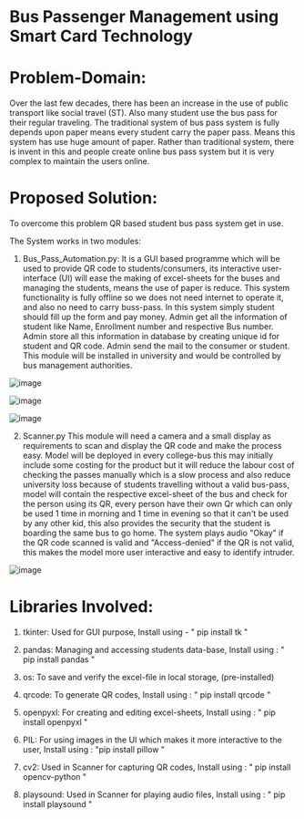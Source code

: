 # Bus Passenger Management using Smart Card Technology

# Problem-Domain:
Over the last few decades, there has been an increase in the use of public transport like social travel (ST). Also many student use the bus pass for their regular traveling. The traditional system of bus pass system is fully depends upon paper means every student carry the paper pass. Means this system has use huge amount of paper. Rather than traditional system, there is invent in this and people create online bus pass system but it is very complex to maintain the users online.

# Proposed Solution:
To overcome this problem QR based student bus pass system get in use.

The System works in two modules:

1. Bus_Pass_Automation.py:
It is a GUI based programme which will be used to provide QR code to students/consumers, its interactive user-interface (UI) will ease the making of excel-sheets for the buses and managing the students, means the use of paper is reduce. This system functionality is fully offline so we does not need internet to operate it, and also no need to carry buss-pass. In this system simply student should fill up the form and pay money. Admin get all the information of student like Name, Enrollment number and respective Bus number. Admin store all this information in database by creating unique id for student and QR code. Admin send the mail to the consumer or student. This module will be installed in university and would be controlled by bus management authorities.

![image](https://user-images.githubusercontent.com/76219349/216086790-afd490dd-6c4a-4fec-ae3f-8641c6e13a38.png)

![image](https://user-images.githubusercontent.com/76219349/216101991-84be243e-e121-4c88-aa6a-73b9a94ec1a5.png)

![image](https://user-images.githubusercontent.com/76219349/216091126-350acf8c-b302-49ff-9db7-3477003c38aa.png)

2. Scanner.py
This module will need a camera and a small display as requirements to scan and display the QR code and make the process easy. Model will be deployed in every college-bus this may initially include some costing for the product but it will reduce the labour cost of checking the passes manually which is a slow process and also reduce university loss because of students travelling without a valid bus-pass, model will contain the respective excel-sheet of the bus and check for the person using its QR, every person have their own Qr which can only be used 1 time in morning and 1 time in evening so that it can't be used by any other kid, this also provides the security that the student is boarding the same bus to go home. The system plays audio "Okay" if the QR code scanned is valid and "Access-denied" if the QR is not valid, this makes the model more user interactive and easy to identify intruder.

![image](https://user-images.githubusercontent.com/76219349/216098178-7f8cbfa7-3e0d-438e-b73f-542cf094d1a0.png)

# Libraries Involved:

1. tkinter: Used for GUI purpose, Install using - " pip install tk "

2. pandas: Managing and accessing students data-base, Install using : " pip install pandas "

3. os: To save and verify the excel-file in local storage, (pre-installed)

4. qrcode: To generate QR codes, Install using : " pip install qrcode "

5. openpyxl: For creating and editing excel-sheets, Install using : " pip install openpyxl "

6. PIL: For using images in the UI which makes it more interactive to the user, Install using : "pip install pillow "

7. cv2: Used in Scanner for capturing QR codes, Install using : " pip install opencv-python "

8. playsound: Used in Scanner for playing audio files, Install using : " pip install playsound "
